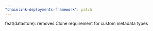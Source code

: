 ```yaml
---
"chainlink-deployments-framework": patch
---
```


feat(datastore): removes Clone requirement for custom metadata types
